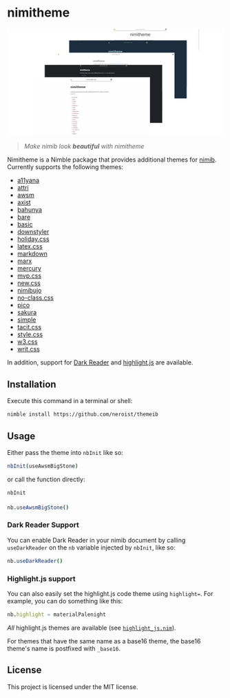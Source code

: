
# nimitheme


![nimitheme presenation image](https://raw.githubusercontent.com/neroist/nimitheme/main/docs/images/nimitheme.png)




> *Make nimib look **beautiful** with nimitheme*

Nimitheme is a Nimble package that provides additional themes for [nimib](https://github.com/pietroppeter/nimib).
Currently supports the following themes:
  - [a11yana](https://a11yana.com/)
  - [attri](https://raj457036.github.io/attriCSS/)
  - [awsm](https://igoradamenko.github.io/awsm.css/)
  - [axist](https://ruanmartinelli.github.io/axist/)
  - [bahunya](https://hakanalpay.com/bahunya/)
  - [bare](https://barecss.com/)
  - [basic](https://vladocar.github.io/Basic.css/)
  - [downstyler](https://waldyrious.net/downstyler/)
  - [holiday.css](https://holidaycss.js.org/)
  - [latex.css](https://davidrzs.github.io/latexcss/)
  - [markdown](https://markdowncss.github.io/)
  - [marx](https://github.com/mblode/marx)
  - [mercury](https://wmeredith.github.io/MercuryCSS/)
  - [mvp.css](https://andybrewer.github.io/mvp/)
  - [new.css](https://newcss.net/)
  - [nimibujo](https://github.com/zetashift/nimibujo)
  - [no-class.css](https://davidpaulsson.github.io/no-class/)
  - [pico](https://picocss.com/)
  - [sakura](https://github.com/oxalorg/sakura)
  - [simple](https://simplecss.org/)
  - [tacit.css](https://yegor256.github.io/tacit/)
  - [style.css](https://ungoldman.com/style.css/)
  - [w3.css](https://www.w3schools.com/w3css/defaulT.asp)
  - [writ.css](https://writ.cmcenroe.me/)

In addition, support for [Dark Reader](https://github.com/darkreader/darkreader) and
[highlight.js](https://highlightjs.org/) are available.

## Installation

Execute this command in a terminal or shell:

```sh
nimble install https://github.com/neroist/themeib
```

## Usage

Either pass the theme into `nbInit` like so:



```nim
nbInit(useAwsmBigStone)
```




or call the function directly:



```nim
nbInit

nb.useAwsmBigStone()
```




### Dark Reader Support

You can enable Dark Reader in your nimib document by calling `useDarkReader` on the `nb` variable injected by `nbInit`, like so:



```nim
nb.useDarkReader()
```




### Highlight.js support

You can also easily set the highlight.js code theme using `highlight=`. For example, you can do something like this:



```nim
nb.highlight = materialPalenight
```




*All* highlight.js themes are available (see [`highlight_js.nim`](https://github.com/neroist/nimitheme/blob/main/src/nimitheme/highlight_js.nim)).

For themes that have the same name as a base16 theme, the base16 theme's name is postfixed with `_base16`.

## License

This project is licensed under the MIT license.


